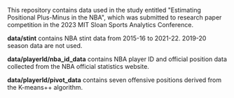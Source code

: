 
This repository contains data used in the study entitled "Estimating Positional Plus-Minus in the NBA", which was submitted to research
paper competition in the 2023 MIT Sloan Sports Analytics Conference.

**data/stint** contains NBA stint data from 2015-16 to 2021-22. 2019-20
season data are not used.

**data/playerId/nba_id_data** contains NBA player ID and official position data
collected from the NBA official statistics website.

**data/playerId/pivot_data** contains seven offensive positions derived
from the K-means++ algorithm.


